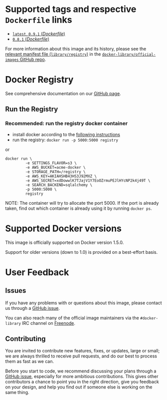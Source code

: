 # Supported tags and respective `Dockerfile` links

-	[`latest`, `0.9.1` (*Dockerfile*)](https://github.com/docker/docker-registry/blob/0.9.1/Dockerfile)
-	[`0.8.1` (*Dockerfile*)](https://github.com/docker/docker-registry/blob/0.8.1/Dockerfile)

For more information about this image and its history, please see the [relevant manifest file (`library/registry`)](https://github.com/docker-library/official-images/blob/master/library/registry) in the [`docker-library/official-images` GitHub repo](https://github.com/docker-library/official-images).

# Docker Registry

See comprehensive documentation on our [GitHub page](https://github.com/docker/docker-registry).

## Run the Registry

### Recommended: run the registry docker container

-	install docker according to the [following instructions](http://docs.docker.io/installation/#installation)
-	run the registry: `docker run -p 5000:5000 registry`

or

	docker run \
	         -e SETTINGS_FLAVOR=s3 \
	         -e AWS_BUCKET=acme-docker \
	         -e STORAGE_PATH=/registry \
	         -e AWS_KEY=AKIAHSHB43HS3J92MXZ \
	         -e AWS_SECRET=xdDowwlK7TJajV1Y7EoOZrmuPEJlHYcNP2k4j49T \
	         -e SEARCH_BACKEND=sqlalchemy \
	         -p 5000:5000 \
	         registry

NOTE: The container will try to allocate the port 5000. If the port is already taken, find out which container is already using it by running `docker ps`.

# Supported Docker versions

This image is officially supported on Docker version 1.5.0.

Support for older versions (down to 1.0) is provided on a best-effort basis.

# User Feedback

## Issues

If you have any problems with or questions about this image, please contact us through a [GitHub issue](https://github.com/docker/docker-registry/issues).

You can also reach many of the official image maintainers via the `#docker-library` IRC channel on [Freenode](https://freenode.net).

## Contributing

You are invited to contribute new features, fixes, or updates, large or small; we are always thrilled to receive pull requests, and do our best to process them as fast as we can.

Before you start to code, we recommend discussing your plans through a [GitHub issue](https://github.com/docker/docker-registry/issues), especially for more ambitious contributions. This gives other contributors a chance to point you in the right direction, give you feedback on your design, and help you find out if someone else is working on the same thing.
